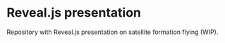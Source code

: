 # Reveal.js presentation
Repository with Reveal.js presentation on satellite formation flying (WIP).
